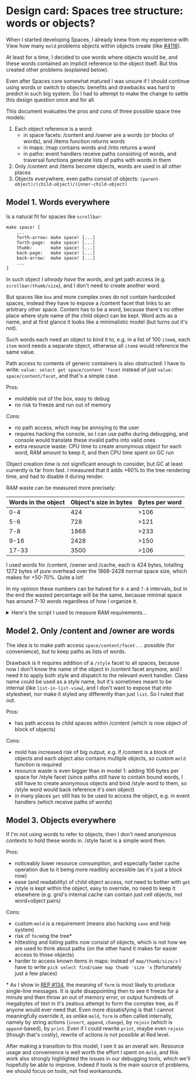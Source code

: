 # Design card: Spaces tree structure: words or objects?

When I started developing Spaces, I already knew from my experience with View how many `mold` problems objects within objects create (like [#4118](https://github.com/red/red/issues/4118)).

At least for a time, I decided to use words where objects would be, and these words contained an implicit reference to the object itself. But this created other problems (explained below).

Even after Spaces core somewhat matured I was unsure if I should continue using words or switch to objects: benefits and drawbacks was hard to predict in such big system. So I had to attempt to make the change to settle this design question once and for all.

This document evaluates the pros and cons of three possible space tree models:
1. Each object reference is a word:
   - in space facets: /content and /owner are a words (or blocks of words), and /items function returns words
   - in maps: /map contains words and /into returns a word
   - in paths: event handlers receive paths consisting of words, and traversal functions generate lists of paths with words in them
2. Only /content and /items become objects, words are used in all other places
3. Objects everywhere, even paths consist of objects: `(parent-object)/(child-object)/(inner-child-object)`

## Model 1. Words everywhere

Is a natural fit for spaces like `scrollbar`:
```
make space! [
	...
	forth-arrow: make space! [...]
	forth-page:  make space! [...]
	thumb:       make space! [...]
	back-page:   make space! [...]
	back-arrow:  make space! [...]
	...
]
```
In such object I *already have* the words, and get path access (e.g. `scrollbar/thumb/size`), and I don't need to create another word.

But spaces like `box` and more complex ones do not contain hardcoded spaces, instead they have to expose a /content facet that links to an arbitrary other space. Content has to be a word, because there's no other place where style name of the child object can be kept. Word acts as a name, and at first glance it looks like a minimalistic model (but turns out it's not).

Such words each need an object to bind it to, e.g. in a list of 100 `item`s, each `item` word needs a separate object, otherwise all `item`s would reference the same value.

Path access to contents of generic containers is also obstructed: I have to write: `value: select get space/content 'facet` instead of just `value: space/content/facet`, and that's a simple case.

Pros:
- moldable out of the box, easy to debug
- no risk to freeze and run out of memory

Cons:
- no path access, which may be annoying to the user
- requires hacking the console, so I can use paths during debugging, and console would translate these invalid paths into valid ones
- extra resource waste: CPU time to create anonymous object for each word, RAM amount to keep it, and then CPU time spent on GC run

Object creation time is not significant enough to consider, but GC at least currently is far from fast. I measured that it adds +60% to the tree rendering time, and had to disable it during render.

RAM waste can be measured more precisely:

| Words in the object | Object's size in bytes | Bytes per word |
|-|-|-|
| 0-4   | 424   | >106 |
| 5-6   | 728   | >121 |
| 7-8   | 1868  | >233 |
| 9-16  | 2428  | >150 |
| 17-33 | 3500  | >106 |

I used words for /content, /owner and /cache, each is 424 bytes, totalling 1272 bytes of pure overhead over the 1868-2428 normal space size, which makes for +50-70%. Quite a lot!

In my opinion these numbers can be halved for `0-4` and `7-8` intervals, but in the end the wasted percentage will be the same, because minimal space has around 7-10 words regardless of how I organize it.

<details><summary>Here's the script I used to measure RAM requirements...</summary>

```
Red []

recycle/off
recalc: does [
	report/text: form try [
		proto: do type/text
		new: load spec/text
		s1: stats
		loop n: 10000 [make proto new]
		to integer! stats - s1 / n
	]
	do-events/no-wait
	recycle
]
view [
	text "Measure the size of a datatype" return
	text "Type:" type: drop-down select 4 focus
		data foreach x sort to [] exclude any-type! immediate! [append [] form x]
		on-change :recalc
		on-key [if event/key = tab [set-focus spec]]
		return
	text "Spec:" spec: field 200 "" on-enter :recalc
		on-key [if event/key = tab [set-focus type]]
		return
	report: text 300x100
]
quit
```

</details>



## Model 2. Only /content and /owner are words

The idea is to make path access `space/content/facet...` possible (for convenience), but to keep paths as lists of words.

Drawback is it requires addition of a `/style` facet to all spaces, because now I don't know the name of the object in /content facet anymore, and I need it to apply both style and dispatch to the relevant event handler. Class name could be used as a style name, but it's sometimes meant to be internal (like `list-in-list-view`), and I don't want to expose that into stylesheet, nor make it styled any differently than just `list`. So I ruled that out.

Pros:
- has path access to child spaces within /content (which is now object of block of objects)

Cons:
- mold has increased risk of big output, e.g. if /content is a block of objects and each object also contains multiple objects, so custom `mold` function is required
- resource waste is even bigger than in model 1: adding 106 bytes per space for /style facet (since paths still have to contain bound words, I still have to create anonymous objects and bind /style word to them, so /style word would back reference it's own object)
- in many places `get` still has to be used to access the object, e.g. in event handlers (which receive paths of words)

## Model 3. Objects everywhere

If I'm not using words to refer to objects, then I don't need anonymous contexts to hold these words in. /style facet is a simple word then.

Pros:
- noticeably lower resource consumption, and especially faster cache operation due to it being more readibly accessible (as it's just a block now)
- ease (and readability) of child object access, not need to bother with `get`
- /style is kept within the object, easy to override, no need to keep it elsewhere (e.g. grid's internal cache can contain just cell objects, not word+object pairs)                  

Cons:
- custom `mold` is a requirement (means also hacking `save` and help system)
- risk of `form`ing the tree\*
- hittesting and listing paths now consist of objects, which is not how we are used to think about paths (on the other hand it makes for easier access to those objects)
- harder to access known items in maps: instead of `map/thumb/size/x` I have to write `pick select find/same map thumb 'size 'x` (fortunately just a few places) 

\* As I show in [REP #134](https://github.com/red/REP/issues/134), the meaning of `form` is most likely to produce single-line messages. It is quite disappointing then to see it freeze for a minute and then throw an out of memory error, or output hundreds of megabytes of text in it's zealous attempt to form the complex tree, as if anyone would ever need that. Even more dissatisfying is that I cannot meaningfully override it, as unlike `mold`, `form` is often called internally, namely by string actions (`insert`, `append`, `change`), by `rejoin` (which is `append`-based), by `print`. Even if I could rewrite `print`, maybe even `rejoin` (though that's costly), rewrite of actions is not possible at Red level.

After making a transition to this model, I see it as an overall win. Resource usage and convenience is well worth the effort I spent on `mold`, and this work also strongly highlighted the issues in our debugging tools, which we'll hopefully be able to improve. Indeed if tools is the main source of problems, we should focus on tools, not find workarounds.
